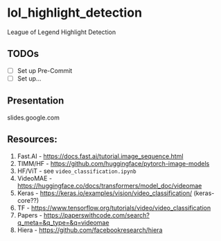 # lol_highlight_detection
League of Legend Highlight Detection

## TODOs

- [ ] Set up Pre-Commit
- [ ] Set up...

## Presentation

slides.google.com

## Resources:

1. Fast.AI - https://docs.fast.ai/tutorial.image_sequence.html
2. TIMM/HF - https://github.com/huggingface/pytorch-image-models
3. HF/ViT - see `video_classification.ipynb`
4. VideoMAE - https://huggingface.co/docs/transformers/model_doc/videomae
5. Keras - https://keras.io/examples/vision/video_classification/ (keras-core??)
6. TF - https://www.tensorflow.org/tutorials/video/video_classification
7. Papers - https://paperswithcode.com/search?q_meta=&q_type=&q=videomae
8. Hiera - https://github.com/facebookresearch/hiera